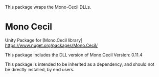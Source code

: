 This package wraps the Mono-Cecil DLLs.

# Mono Cecil
Unity Package for [Mono.Cecil library] https://www.nuget.org/packages/Mono.Cecil/

This package includes the DLL version of Mono.Cecil Version: 0.11.4

This package is intended to be inherited as a dependency, and should not be directly installed, by end users.
